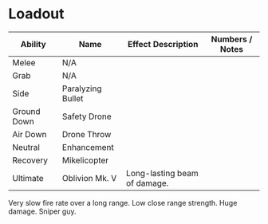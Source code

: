 # Loadout

| Ability     | Name              | Effect Description           | Numbers / Notes |
| ----------- | ----------------- | ---------------------------- | --------------- |
| Melee       | N/A               |                              |                 |
| Grab        | N/A               |                              |                 |
| Side        | Paralyzing Bullet |                              |                 |
| Ground Down | Safety Drone      |                              |                 |
| Air Down    | Drone Throw       |                              |                 |
| Neutral     | Enhancement       |                              |                 |
| Recovery    | Mikelicopter      |                              |                 |
| Ultimate    | Oblivion Mk. V    | Long-lasting beam of damage. |                 |

Very slow fire rate over a long range.
Low close range strength.
Huge damage.
Sniper guy.